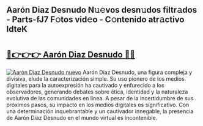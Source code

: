 ## Aarón Diaz Desnudo N𝚞𝚎vos desn𝚞dos filtr𝚊dos - Parts-fJ7 F𝚘tos vid𝚎o - C𝚘ntenido atr𝚊ctivo IdteK

# <h2><a href="http://mb1yxf.tromn.icu/?c=Aar%c3%b3n+Diaz+Desnudo">🔗👉👉👉 Aarón Diaz Desnudo 🔗🔗</a></h2>

[![Aarón Diaz Desnudo nuevo](https://i.imgur.com/pEAQMta.gif)](http://mb1yxf.tromn.icu/?c=Aar%c3%b3n+Diaz+Desnudo)
Aarón Diaz Desnudo, una figura compleja y divisiva, elude la caracterización simple. Su uso pionero de los medios digitales para la autoexpresión ha cautivado y enfurecido a los observadores, generando debates sobre ética, identidad y la naturaleza evolutiva de las comunidades en línea. A pesar de la incertidumbre de sus próximos pasos, su impacto en los medios digitales es significativo. Con una determinación inquebrantable y un cautivador innegable, la presencia de Aarón Diaz Desnudo en el mundo virtual es incontenible.
